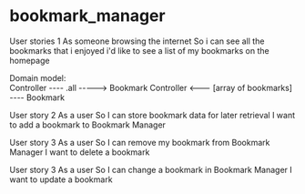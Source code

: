 #  bookmark_manager

User stories 1
As someone browsing the internet
So i can see all the bookmarks that i enjoyed
i'd like to see a list of my bookmarks on the homepage

Domain model:  
Controller ---- .all  -----> Bookmark
Controller <--- [array of bookmarks] ---- Bookmark

User story 2
As a user
So I can store bookmark data for later retrieval
I want to add a bookmark to Bookmark Manager

User story 3
As a user
So I can remove my bookmark from Bookmark Manager
I want to delete a bookmark

User story 3
As a user
So I can change a bookmark in Bookmark Manager
I want to update a bookmark

